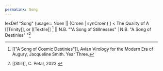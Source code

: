 ```yaml
---
permalink: Song
---
```

lexDef "Song" {usage::: Noen || {Croen | synCroen} } < The Quality of A [[Trinity]], or [[Textile]] [^SongNoen] || N.B. ""A Song of Stillnesses" | N.B. "A Song of Destinies" "[^SongCroen]

[^SongNoen]: [["A Song of Cosmic Destinies"]], Avian Virology for the Modern Era of Augury, Jacqueline Smith. Year Three.
[^SongCroen]: [[Still]], C. Petal, 2022.
